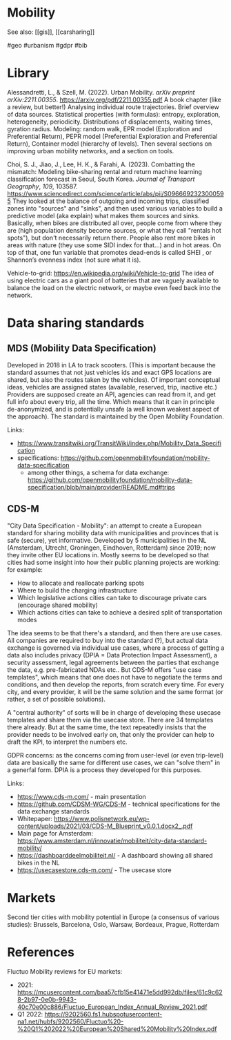 # Mobility

See also: [[gis]], [[carsharing]]

#geo #urbanism #gdpr #bib


# Library

Alessandretti, L., & Szell, M. (2022). Urban Mobility. _arXiv preprint arXiv:2211.00355_.
https://arxiv.org/pdf/2211.00355.pdf
A book chapter (like a review, but better!) Analysing individual route trajectories. Brief overview of data sources. Statistical properties (with formulas): entropy, exploration, heterogeneity, periodicity. Distributions of displacements, waiting times, gyration radius. Modeling: random walk, EPR model (Exploration and Preferential Return), PEPR model (Preferential Exploration and Preferential Return), Container model (hierarchy of levels). Then several sections on improving urban mobility networks, and a section on tools.

Choi, S. J., Jiao, J., Lee, H. K., & Farahi, A. (2023). Combatting the mismatch: Modeling bike-sharing rental and return machine learning classification forecast in Seoul, South Korea. _Journal of Transport Geography_, _109_, 103587.
 https://www.sciencedirect.com/science/article/abs/pii/S0966692323000595
They looked at the balance of outgoing and incoming trips, classified zones into "sources" and "sinks", and then used various variables to build a predictive model (aka explain) what makes them sources and sinks. Basically, when bikes are distributed all over, people come from where they are (high population density become sources, or what they call "rentals hot spots"), but don't necessarily return there. People also rent more bikes in areas with nature (they use some SIDI index for that...) and in hot areas. On top of that, one fun variable that promotes dead-ends is called SHEI , or Shannon’s evenness index (not sure what it is).

Vehicle-to-grid: https://en.wikipedia.org/wiki/Vehicle-to-grid
The idea of using electric cars as a giant pool of batteries that are vaguely available to balance the load on the electric network, or maybe even feed back into the network.

# Data sharing standards

## MDS (Mobility Data Specification)

Developed in 2018 in LA to track scooters. (This is important because the standard assumes that not just vehicles ids and exact GPS locations are shared, but also the routes taken by the vehicles). Of important conceptual ideas, vehicles are assigned states (available, reserved, trip, inactive etc.) Providers are supposed create an API, agencies can read from it, and get full info about every trip, all the time. Which means that it can in principle de-anonymized, and is potentially unsafe (a well known weakest aspect of the approach). The standard is maintained by the Open Mobility Foundation. 

Links:
* https://www.transitwiki.org/TransitWiki/index.php/Mobility_Data_Specification
* specifications: https://github.com/openmobilityfoundation/mobility-data-specification
    * among other things, a schema for data exchange: https://github.com/openmobilityfoundation/mobility-data-specification/blob/main/provider/README.md#trips 

## CDS-M

"City Data Specification - Mobility": an attempt to create a European standard for sharing mobility data with municipalities and provinces that is safe (secure), yet informative. Developed by 5 municipalities in the NL (Amsterdam, Utrecht, Groningen, Eindhoven, Rotterdam) since 2019; now they invite other EU locations in. Mostly seems to be developed so that cities had some insight into how their public planning projects are working: for example:

* How to allocate and reallocate parking spots
* Where to build the charging infrastructure
* Which legislative actions cities can take to discourage private cars (encourage shared mobility)
* Which actions cities can take to achieve a desired split of transportation modes

The idea seems to be that there's a standard, and then there are use cases. All companies are required to buy into the standard (?), but actual data exchange is governed via individual use cases, where a process of getting a data also includes privacy (DPIA = Data Protection Impact Assessment), a security assessment, legal agreements between the parties that exchange the data, e.g. pre-fabricated NDAs etc.. But CDS-M offers "use case templates", which means that one does not have to negotiate the terms and conditions, and then develop the reports, from scratch every time. For every city, and every provider, it will be the same solution and the same format (or rather, a set of possible solutions).

A "central authority" of sorts will be in charge of developing these usecase templates and share them via the usecase store. There are 34 templates there already. But at the same time, the text repeatedly insists that the provider needs to be involved early on, that only the provider can help to draft the KPI, to interpret the numbers etc.

GDPR concerns: as the concerns coming from user-level (or even trip-level) data are basically the same for different use cases, we can "solve them" in a generfal form. DPIA is a process they developed for this purposes.

Links:
* https://www.cds-m.com/ - main presentation
* https://github.com/CDSM-WG/CDS-M - technical specifications for the data exchange standards
* Whitepaper: https://www.polisnetwork.eu/wp-content/uploads/2021/03/CDS-M_Blueprint_v0.0.1.docx2_.pdf
* Main page for Amsterdam: https://www.amsterdam.nl/innovatie/mobiliteit/city-data-standard-mobility/
* https://dashboarddeelmobiliteit.nl/ - A dashboard showing all shared bikes in the NL
* https://usecasestore.cds-m.com/ - The usecase store

# Markets

Second tier cities with mobility potential in Europe (a consensus of various studies): Brussels, Barcelona, Oslo, Warsaw, Bordeaux, Prague, Rotterdam

# References

Fluctuo Mobility reviews for EU markets:
* 2021: https://mcusercontent.com/baa57cfb15e41471e5dd992db/files/61c9c628-2b97-0e0b-9943-40c70e00c886/Fluctuo_European_Index_Annual_Review_2021.pdf
* Q1 2022: https://9202560.fs1.hubspotusercontent-na1.net/hubfs/9202560/Fluctuo%20-%20Q1%202022%20European%20Shared%20Mobility%20Index.pdf